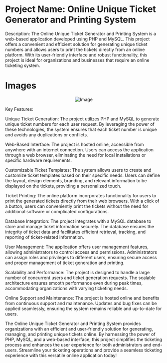 # Project Name: Online Unique Ticket Generator and Printing System

Description:
The Online Unique Ticket Generator and Printing System is a web-based application developed using PHP and MySQL. This project offers a convenient and efficient solution for generating unique ticket numbers and allows users to print the tickets directly from an online platform. With its user-friendly interface and robust functionality, this project is ideal for organizations and businesses that require an online ticketing system.

# Images

<p align="center">
  <img src="./images/Project.gif" alt="Image"/>
</p>

Key Features:

Unique Ticket Generation: The project utilizes PHP and MySQL to generate unique ticket numbers for each user request. By leveraging the power of these technologies, the system ensures that each ticket number is unique and avoids any duplications or conflicts.

Web-Based Interface: The project is hosted online, accessible from anywhere with an internet connection. Users can access the application through a web browser, eliminating the need for local installations or specific hardware requirements.

Customizable Ticket Templates: The system allows users to create and customize ticket templates based on their specific needs. Users can define the layout, design elements, branding, and relevant information to be displayed on the tickets, providing a personalized touch.

Ticket Printing: The online platform incorporates functionality for users to print the generated tickets directly from their web browsers. With a click of a button, users can conveniently print the tickets without the need for additional software or complicated configurations.

Database Integration: The project integrates with a MySQL database to store and manage ticket information securely. The database ensures the integrity of ticket data and facilitates efficient retrieval, tracking, and reporting of ticket-related information.

User Management: The application offers user management features, allowing administrators to control access and permissions. Administrators can assign roles and privileges to different users, ensuring secure access and proper management of ticket generation and printing.

Scalability and Performance: The project is designed to handle a large number of concurrent users and ticket generation requests. The scalable architecture ensures smooth performance even during peak times, accommodating organizations with varying ticketing needs.

Online Support and Maintenance: The project is hosted online and benefits from continuous support and maintenance. Updates and bug fixes can be applied seamlessly, ensuring the system remains reliable and up-to-date for users.

The Online Unique Ticket Generator and Printing System provides organizations with an efficient and user-friendly solution for generating, managing, and printing unique tickets online. By harnessing the power of PHP, MySQL, and a web-based interface, this project simplifies the ticketing process and enhances the user experience for both administrators and end-users. Streamline your ticketing operations and provide a seamless ticketing experience with this versatile online application today!
